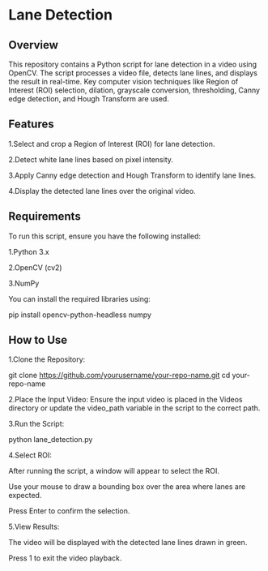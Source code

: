# Lane Detection

## Overview

This repository contains a Python script for lane detection in a video using OpenCV. The script processes a video file, detects lane lines, and displays the result in real-time. Key computer vision techniques like Region of Interest (ROI) selection, dilation, grayscale conversion, thresholding, Canny edge detection, and Hough Transform are used.

## Features

1.Select and crop a Region of Interest (ROI) for lane detection.

2.Detect white lane lines based on pixel intensity.

3.Apply Canny edge detection and Hough Transform to identify lane lines.

4.Display the detected lane lines over the original video.

## Requirements

To run this script, ensure you have the following installed:

1.Python 3.x

2.OpenCV (cv2)

3.NumPy

You can install the required libraries using:

pip install opencv-python-headless numpy

## How to Use

1.Clone the Repository:

git clone https://github.com/yourusername/your-repo-name.git
cd your-repo-name

2.Place the Input Video:
Ensure the input video is placed in the Videos directory or update the video_path variable in the script to the correct path.

3.Run the Script:

python lane_detection.py

4.Select ROI:

After running the script, a window will appear to select the ROI.

Use your mouse to draw a bounding box over the area where lanes are expected.

Press Enter to confirm the selection.

5.View Results:

The video will be displayed with the detected lane lines drawn in green.

Press 1 to exit the video playback.
